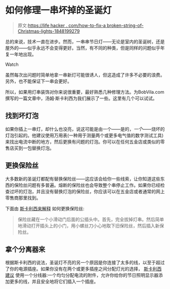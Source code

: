 # 如何修理一串坏掉的圣诞灯

> 原文:[https://life hacker . com/how-to-fix-a broken-string-of-Christmas-lights-1848199279](https://lifehacker.com/how-to-fix-a-broken-string-of-christmas-lights-1848199279)

总的来说，技术一直在进步。然而，一串串节日灯——无论是室内的圣诞树，还是屋外的——似乎永远不会变得更好。当然，有不同的种类，但是同样的问题似乎年复一年地出现。

Watch

虽然每次出问题时简单地拿一串新灯可能很诱人，但这造成了许多不必要的浪费。另外，也不能保证下一串会更好。

所以，如果用灯串装饰对你来说很重要，最好熟悉几种修理方法。为BobVila.com撰写的一篇文章中，汤姆·斯卡利西为我们展示了一些。这里有几个可以试试。

## 找到坏灯泡

如果你插上一串灯，却什么也没亮，说这可能是由一个——是的，*一个*——烧坏的灯泡引起的。他建议使用万用表(一种用于测量两个或更多电气值的数字测试工具)来找出电流中断的地方，然后更换有问题的灯泡。你可以在任何五金店或类似的零售店买到一包替换灯泡。

## 更换保险丝

大多数新的圣诞灯都配有替换保险丝——这应该会给你一些线索，让你知道这些东西的保险丝问题有多普遍。熔断的保险丝也会导致整个串停止工作。如果你已经检查过坏的灯泡，并且没有替换灯泡的保险丝，你应该可以在五金店或者通常的网上零售商那里找到。

下面由 [斯卡利西来解释](https://www.bobvila.com/articles/how-to-fix-christmas-lights/) 如何更换保险丝:

> 保险丝藏在一个小滑动门后面的公插头中。首先，完全拔掉灯串。然后简单地滑动打开插头上的小门，用小螺丝刀小心地取下旧保险丝，然后插入新保险丝。

## 拿个分离器来

根据斯卡利西的说法，圣诞灯不亮的另一个原因是你连接了太多的线，以至于超过了你的电源插座。如果你没有在两个或更多插座之间分配灯光的选择， [斯卡利西建议](https://www.bobvila.com/articles/how-to-fix-christmas-lights/) 使用一个分线器:一个均匀分配电流的附件，允许你给你的节日照明显示器添加更多的线，并且安全地将它们插入一个插座。